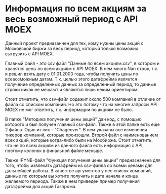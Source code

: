 # Информация по всем акциям за весь возможный период с API MOEX
Данный проект предназанчен для тех, кому нужны цены акций с Московской биржи за весь период, который только возможно выгрузить с API MOEX.

Главный файл - это csv файл "Данные по всем акциям.csv", в котором и хранятся цены по всем акциям с API MOEX.
В нем много Nan строк, т.к. я решил взять дату с 01.01.2000 года, чтобы получить цены по всевозможным датам. Т.к. целью этого датафрейма является получение определенных данных за определенный период, то данные строки никак не мешают и являются лишь неким ориентиром.

Стоит отметить, что csv-файл содежит около 500 компаний в отличие от файла со списком компаний. Но это потому что на многие запросы API MOEX не мог ответить, т.к. информации по акциям не было.

В папке "Методика получения цены акций" дан код, с помощью которого и был получен главный csv-файл. Также в этой папке есть еще 2 файла. Один из них - "Chageover". В нем указаны все изменения тикеров компаний, которые произошли. Второй файл с наименованием всех акций, которые когда-либо были на Мосбирже.
Стоит отметить, что не по всем акциям из данного файла есть информация с API, поэтому колонок в финальной файле меньше.

Также IPYNB-файл "Функция получения цены акции" предназначена для того, чтобы извлекать датафрейм из csv-файла со всеми ценами для дальнейшей работы.
В качестве аргументов у нее список компаний, данные по которым вы хотите получить и дата начала и конца желаемого периода. Также в нем приведен пример получения датафрейма для акций Газпрома.
